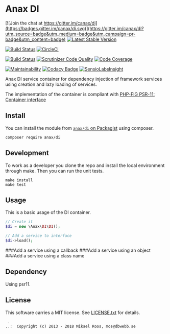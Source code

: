 Anax DI
==================================

[![Join the chat at https://gitter.im/canax/di](https://badges.gitter.im/canax/di.svg)](https://gitter.im/canax/di?utm_source=badge&utm_medium=badge&utm_campaign=pr-badge&utm_content=badge)
[![Latest Stable Version](https://poser.pugx.org/anax/di/v/stable)](https://packagist.org/packages/anax/di)

[![Build Status](https://travis-ci.org/canax/di.svg?branch=master)](https://travis-ci.org/canax/di)
[![CircleCI](https://circleci.com/gh/canax/di.svg?style=svg)](https://circleci.com/gh/canax/di)

[![Build Status](https://scrutinizer-ci.com/g/canax/di/badges/build.png?b=master)](https://scrutinizer-ci.com/g/canax/di/build-status/master)
[![Scrutinizer Code Quality](https://scrutinizer-ci.com/g/canax/di/badges/quality-score.png?b=master)](https://scrutinizer-ci.com/g/canax/di/?branch=master)
[![Code Coverage](https://scrutinizer-ci.com/g/canax/di/badges/coverage.png?b=master)](https://scrutinizer-ci.com/g/canax/di/?branch=master)

[![Maintainability](https://api.codeclimate.com/v1/badges/ff984b03c7e0421f5faa/maintainability)](https://codeclimate.com/github/canax/di/maintainability)
[![Codacy Badge](https://api.codacy.com/project/badge/Grade/c4802edf7cf5495e9be8dfbd5c116cb1)](https://www.codacy.com/app/mosbth/di?utm_source=github.com&amp;utm_medium=referral&amp;utm_content=canax/di&amp;utm_campaign=Badge_Grade)
[![SensioLabsInsight](https://insight.sensiolabs.com/projects/850a0607-ad17-4dcc-924c-ad0bb6ae8d63/mini.png)](https://insight.sensiolabs.com/projects/850a0607-ad17-4dcc-924c-ad0bb6ae8d63)

Anax DI service container for dependency injection of framework services using creation and lazy loading of services.

The implementation of the container is compliant with [PHP-FIG 
PSR-11: Container interface](https://www.php-fig.org/psr/psr-11/)



Install
------------------

You can install the module from [`anax/di` on Packagist](https://packagist.org/packages/anax/di) using composer.

```text
composer require anax/di
```



Development
------------------

To work as a developer you clone the repo and install the local environment through make. Then you can run the unit tests.

```text
make install
make test
```



Usage
------------------

This is a basic usage of the DI container.

```php
// Create it
$di = new \Anax\DI\DI();

// Add a service to interface
$di->load();

```



###Add a service using a callback
###Add a service using an object
###Add a service using a class name




Dependency
------------------

Using psr11.



License
------------------

This software carries a MIT license. See [LICENSE.txt](LICENSE.txt) for details.



```
 .  
..:  Copyright (c) 2013 - 2018 Mikael Roos, mos@dbwebb.se
```
